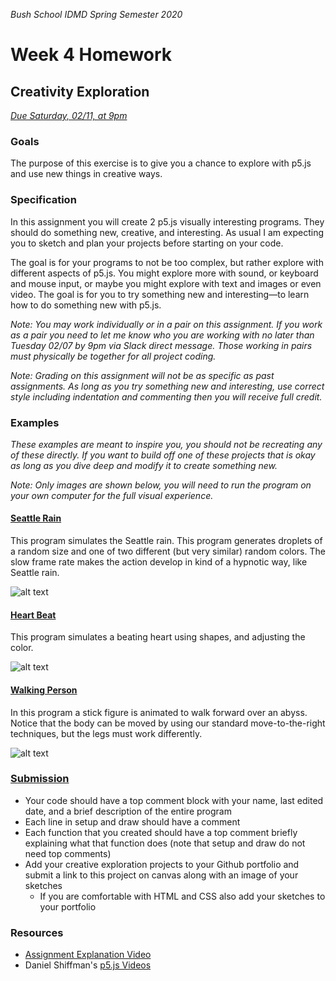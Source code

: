 _Bush School IDMD Spring Semester 2020_
# Week 4 Homework

## Creativity Exploration
_[Due Saturday, 02/11, at 9pm](https://canvas.uw.edu/courses/1099807/assignments/3598944)_

### Goals
The purpose of this exercise is to give you a chance to explore with p5.js and use new things in creative ways.

### Specification
In this assignment you will create 2 p5.js visually interesting programs. They should do something new, creative, and interesting. As usual I am expecting you to sketch and plan your projects before starting on your code.

The goal is for your programs to not be too complex, but rather explore with different aspects of p5.js. You might explore more with sound, or keyboard and mouse input, or maybe you might explore with text and images or even video. The goal is for you to try something new and interesting—to learn how to do something new with p5.js.

_Note: You may work individually or in a pair on this assignment. If you work as a pair you need to let me know who you are working with no later than Tuesday 02/07 by 9pm via Slack direct message. Those working in pairs must physically be together for all project coding._

_Note: Grading on this assignment will not be as specific as past assignments. As long as you try something new and interesting, use correct style including indentation and commenting then you will receive full credit._

### Examples
_These examples are meant to inspire you, you should not be recreating any of these directly. If you want to build off one of these projects that is okay as long as you dive deep and modify it to create something new._

_Note: Only images are shown below, you will need to run the program on your own computer for the full visual experience._

#### [Seattle Rain](../code/seattle_rain)
This program simulates the Seattle rain. This program generates droplets of a random size and one of two different (but very similar) random colors. The slow frame rate makes the action develop in kind of a hypnotic way, like Seattle rain.

![alt text][rain]

#### [Heart Beat](../code/heart)
This program simulates a beating heart using shapes, and adjusting the color.

![alt text][heart]

#### [Walking Person](../code/walking_person)
In this program a stick figure is animated to walk forward over an abyss. Notice that the body can be moved by using our standard move-to-the-right techniques, but the legs must work differently. 

![alt text][walking-person]

### [Submission](https://canvas.uw.edu/courses/1099807/assignments/3598944)
* Your code should have a top comment block with your name, last edited date, and a brief description of the entire program
* Each line in setup and draw should have a comment
* Each function that you created should have a top comment briefly explaining what that function does (note that setup and draw do not need top comments)
* Add your creative exploration projects to your Github portfolio and submit a link to this project on canvas along with an image of your sketches
	* If you are comfortable with HTML and CSS also add your sketches to your portfolio

### Resources
* [Assignment Explanation Video](https://youtu.be/ThXamlc5Sew)
* Daniel Shiffman's [p5.js Videos](https://www.youtube.com/user/shiffman/playlists?sort=dd&view=50&shelf_id=14)

[rain]: https://github.com/susanev/uw-hcde-creative-computing/blob/master/lessons/week4/homework/images/seattle_rain.png "Seattle Rain Project"

[heart]: https://github.com/susanev/uw-hcde-creative-computing/blob/master/lessons/week4/homework/images/heart.png "Beating Heart Project"

[walking-person]: https://github.com/susanev/uw-hcde-creative-computing/blob/master/lessons/week4/homework/images/walking_person.png "Walking Person Project"